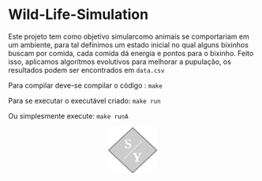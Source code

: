 # Wild-Life-Simulation


Este projeto tem como objetivo simularcomo animais se comportariam em um ambiente, para tal definimos um estado inicial no qual alguns bixinhos buscam por comida, cada comida dá energia e pontos para o bixinho. Feito isso, aplicamos algorítmos evolutivos para melhorar a pupulação, os resultados podem ser encontrados em <code>data.csv</code>

Para compilar deve-se compilar o código : <code>make</code>

Para se executar o executável criado: <code>make run</code>

Ou simplesmente execute: <code>make runA</code>

<p align="center">
<img src="https://github.com/Vakihito/SentimentYoutube/blob/main/darkLogo.png?raw=true" width="100"/>
</p>
